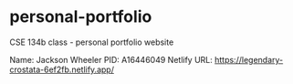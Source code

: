 # personal-portfolio
CSE 134b class - personal portfolio website

Name: Jackson Wheeler
PID: A16446049
Netlify URL: https://legendary-crostata-6ef2fb.netlify.app/